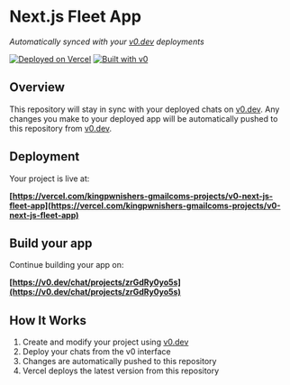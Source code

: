 # Next.js Fleet App

*Automatically synced with your [v0.dev](https://v0.dev) deployments*

[![Deployed on Vercel](https://img.shields.io/badge/Deployed%20on-Vercel-black?style=for-the-badge&logo=vercel)](https://vercel.com/kingpwnishers-gmailcoms-projects/v0-next-js-fleet-app)
[![Built with v0](https://img.shields.io/badge/Built%20with-v0.dev-black?style=for-the-badge)](https://v0.dev/chat/projects/zrGdRy0yo5s)

## Overview

This repository will stay in sync with your deployed chats on [v0.dev](https://v0.dev).
Any changes you make to your deployed app will be automatically pushed to this repository from [v0.dev](https://v0.dev).

## Deployment

Your project is live at:

**[https://vercel.com/kingpwnishers-gmailcoms-projects/v0-next-js-fleet-app](https://vercel.com/kingpwnishers-gmailcoms-projects/v0-next-js-fleet-app)**

## Build your app

Continue building your app on:

**[https://v0.dev/chat/projects/zrGdRy0yo5s](https://v0.dev/chat/projects/zrGdRy0yo5s)**

## How It Works

1. Create and modify your project using [v0.dev](https://v0.dev)
2. Deploy your chats from the v0 interface
3. Changes are automatically pushed to this repository
4. Vercel deploys the latest version from this repository
